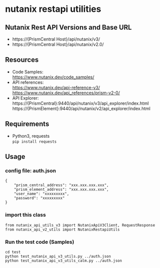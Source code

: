# nutanix restapi utilities

## Nutanix Rest API Versions and Base URL

* https://{PrismCentral Host}/api/nutanix/v3/
* https://{PrismCentral Host}/api/nutanix/v2.0/

## Resources

* Code Samples:    
https://www.nutanix.dev/code_samples/
* API references:    
https://www.nutanix.dev/api-reference-v3/    
https://www.nutanix.dev/api_references/prism-v2-0/
* API Explorer:    
https://{PrismCentral}:9440/api/nutanix/v3/api_explorer/index.html
https://{PrismElement}:9440/api/nutanix/v2/api_explorer/index.html

## Requirements

* Python3, requests   
`pip install requests`

## Usage
### config file: auth.json

```
{
    "prism_central_address": "xxx.xxx.xxx.xxx",
    "prism_element_address": "xxx.xxx.xxx.xxx",
    "user_name": "xxxxxxxxx",
    "password": "xxxxxxxxx"
}
```

### import this class
`from nutanix_api_utils_v3 import NutanixApiV3Client, RequestResponse`    
`from nutanix_api_v2_utils import NutanixRestapiUtils`

### Run the test code (Samples)
 `cd test`    
 `python test_nutanix_api_v3_utils.py ../auth.json`   
 `python test_nutanix_api_v3_utils_calm.py ../auth.json`

